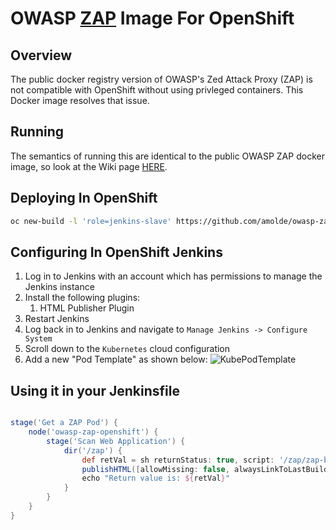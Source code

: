 # OWASP [ZAP](https://github.com/zaproxy/zaproxy) Image For OpenShift

## Overview
The public docker registry version of OWASP's Zed Attack Proxy (ZAP) is not
compatible with OpenShift without using privleged containers. This
Docker image resolves that issue.

## Running

The semantics of running this are identical to the public OWASP ZAP docker
image, so look at the Wiki page [HERE](https://github.com/zaproxy/zaproxy/wiki/Docker).

## Deploying In OpenShift
```bash
oc new-build -l 'role=jenkins-slave' https://github.com/amolde/owasp-zap-openshift.git
```

## Configuring In OpenShift Jenkins
1. Log in to Jenkins with an account which has permissions to manage the Jenkins instance
1. Install the following plugins: 
   1. HTML Publisher Plugin
1. Restart Jenkins
1. Log back in to Jenkins and navigate to `Manage Jenkins -> Configure System`
1. Scroll down to the `Kubernetes` cloud configuration
1. Add a new "Pod Template" as shown below: ![KubePodTemplate](Kube_Pod_Template.png)


## Using it in your Jenkinsfile
```groovy

stage('Get a ZAP Pod') {
    node('owasp-zap-openshift') {
        stage('Scan Web Application') {
            dir('/zap') {
                def retVal = sh returnStatus: true, script: '/zap/zap-baseline.py -r baseline.html -t http://<some-web-site>'
                publishHTML([allowMissing: false, alwaysLinkToLastBuild: false, keepAll: true, reportDir: '/zap/wrk', reportFiles: 'baseline.html', reportName: 'ZAP Baseline Scan', reportTitles: 'ZAP Baseline Scan'])
                echo "Return value is: ${retVal}"
            }
        }
    }
}
```
